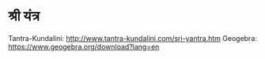 # श्री यंत्र 

Tantra-Kundalini: http://www.tantra-kundalini.com/sri-yantra.htm
Geogebra:  https://www.geogebra.org/download?lang=en
